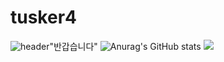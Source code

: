 # tusker4
![header](https://capsule-render.vercel.app/api?type=rounded&color=gradient&text=%20asdf%20&height=300&fontSize=100)"반갑습니다"
![Anurag's GitHub stats](https://github-readme-stats.vercel.app/api?username=tusker4&show_icons=true&theme=transparent)
<a href="" target="_blank"><img src="https://img.shields.io/badge/python-#3776AB?style=for-the-badge&logo=appveyor&logoColor=000000"/></a>
